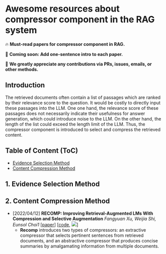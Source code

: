 # Awesome resources about compressor component in the RAG system

🔥 **Must-read papers for compressor component in RAG.**

🏃 **Coming soon: Add one-sentence intro to each paper.**

🌟 **We greatly appreciate any contributions via PRs, issues, emails, or other methods.**


## Introduction

The retrieved documents often contain a list of passages which are ranked by their relevance score to the question. It would be costly to directly input these passages into the LLM. One one hand, the relevance score of these passages does not necessarily indicate their usefulness for answer generation, which could introduce noise to the LLM. On the other hand, the length of the list could exceed the length limit of the LLM. Thus, the compressor component is introduced to select and compress the retrieved content.



## Table of Content (ToC)


- [Evidence Selection Method](#selection)
- [Content Compression Method](#compression)


## 1. Evidence Selection Method <a id="methods"></a>



## 2. Content Compression Method <a id="datasets"></a>

- [2022/04/12] **RECOMP: Improving Retrieval-Augmented LMs With Compression and Selective Augmentation** *Fangyuan Xu, Weijia Shi, Eunsol Choi1* [[paper](https://arxiv.org/pdf/2310.04408.pdf)] [[code](https://github.com/carriex/recomp), ![](https://img.shields.io/github/stars/carriex/recomp.svg?style=social)]
  - **Recomp** introduces two types of compressors: an extractive compressor that selects pertinent sentences from retrieved documents, and an abstractive compressor that produces concise summaries by amalgamating information from multiple documents.
